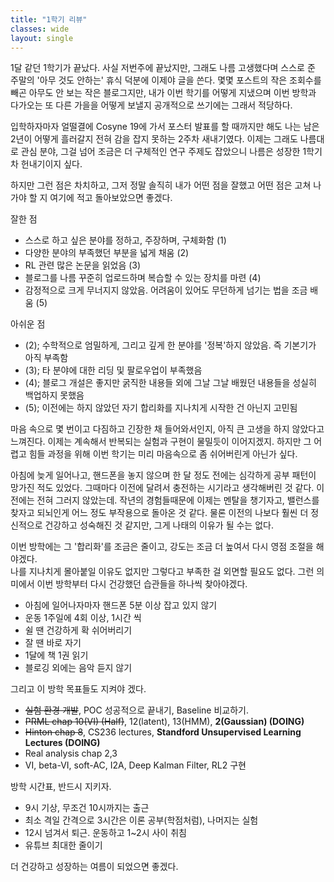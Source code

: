 ```yaml
---
title: "1학기 리뷰"
classes: wide
layout: single
--- 
```


  
  
1달 같던 1학기가 끝났다. 
사실 저번주에 끝났지만, 그래도 나름 고생했다며 스스로 준 주말의 '아무 것도 안하는' 휴식 덕분에 이제야 글을 쓴다. 
몇몇 포스트의 작은 조회수를 빼곤 아무도 안 보는 작은 블로그지만, 
내가 이번 학기를 어떻게 지냈으며 이번 방학과 다가오는 또 다른 가을을 어떻게 보낼지 공개적으로 쓰기에는 그래서 적당하다. 
  
입학하자마자 얼떨결에 Cosyne 19에 가서 포스터 발표를 할 때까지만 해도 
나는 남은 2년이 어떻게 흘러갈지 전혀 감을 잡지 못하는 2주차 새내기였다. 
이제는 그래도 나름대로 관심 분야, 그걸 넘어 조금은 더 구체적인 연구 주제도 잡았으니 
나름은 성장한 1학기차 헌내기이지 싶다. 
  
하지만 그런 점은 차치하고, 그저 정말 솔직히 내가 어떤 점을 잘했고 어떤 점은 고쳐 나가야 할 지 여기에 적고 돌아보았으면 좋겠다. 
  
  
잘한 점 
- 스스로 하고 싶은 분야를 정하고, 주장하며, 구체화함 (1)
- 다양한 분야의 부족했던 부분을 넓게 채움 (2)
- RL 관련 많은 논문을 읽었음 (3)
- 블로그를 나름 꾸준히 업로드하며 복습할 수 있는 장치를 마련 (4)
- 감정적으로 크게 무너지지 않았음. 어려움이 있어도 무던하게 넘기는 법을 조금 배움 (5)

아쉬운 점
- (2); 수학적으로 엄밀하게, 그리고 깊게 한 분야를 '정복'하지 않았음. 즉 기본기가 아직 부족함
- (3); 타 분야에 대한 리딩 및 팔로우업이 부족했음
- (4); 블로그 개설은 좋지만 굵직한 내용들 외에 그날 그날 배웠던 내용들을 성실히 백업하지 못했음
- (5); 이전에는 하지 않았던 자기 합리화를 지나치게 시작한 건 아닌지 고민됨

마음 속으로 몇 번이고 다짐하고 긴장한 채 들어와서인지, 아직 큰 고생을 하지 않았다고 느껴진다. 
이제는 계속해서 반복되는 실험과 구현이 물밀듯이 이어지겠지. 하지만 그 어렵고 힘들 과정을 위해 
이번 학기는 미리 마음속으로 좀 쉬어버린게 아닌가 싶다. 
  
아침에 늦게 일어나고, 핸드폰을 놓지 않으며 한 달 정도 전에는 심각하게 공부 패턴이 망가진 적도 있었다. 
그때마다 이전에 달려서 충전하는 시기라고 생각해버린 것 같다. 이전에는 전혀 그러지 않았는데. 
작년의 경험들때문에 이제는 멘탈을 챙기자고, 밸런스를 찾자고 되뇌인게 어느 정도 부작용으로 돌아온 것 같다. 
물론 이전의 나보다 훨씬 더 정신적으로 건강하고 성숙해진 것 같지만, 그게 나태의 이유가 될 수는 없다. 
  
이번 방학에는 그 '합리화'를 조금은 줄이고, 강도는 조금 더 높여서 다시 영점 조절을 해야겠다.  
나를 지나치게 몰아붙일 이유도 없지만 그렇다고 부족한 걸 외면할 필요도 없다. 
그런 의미에서 이번 방학부터 다시 건강했던 습관들을 하나씩 찾아야겠다. 
- 아침에 일어나자마자 핸드폰 5분 이상 잡고 있지 않기 
- 운동 1주일에 4회 이상, 1시간 씩
- 쉴 땐 건강하게 확 쉬어버리기 
- 잘 땐 바로 자기 
- 1달에 책 1권 읽기
- 블로깅 외에는 음악 듣지 않기
  
그리고 이 방학 목표들도 지켜야 겠다. 
- ~~실험 환경 개발~~, POC 성공적으로 끝내기, Baseline 비교하기. 
- ~~PRML chap 10(VI) (Half)~~, 12(latent), 13(HMM), **2(Gaussian) (DOING)** 
- ~~Hinton chap 8~~, CS236 lectures, **Standford Unsupervised Learning Lectures (DOING)**
- Real analysis chap 2,3 
- VI, beta-VI, soft-AC, I2A, Deep Kalman Filter, RL2 구현 
  
  
방학 시간표, 반드시 지키자. 
- 9시 기상, 무조건 10시까지는 출근 
- 최소 격일 간격으로 3시간은 이론 공부(학점처럼), 나머지는 실험
- 12시 넘겨서 퇴근. 운동하고 1~2시 사이 취침 
- 유튜브 최대한 줄이기 
  
더 건강하고 성장하는 여름이 되었으면 좋겠다.

